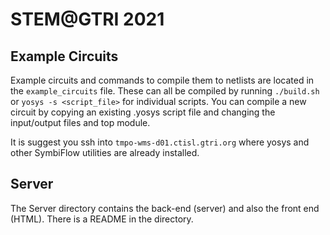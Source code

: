 # STEM@GTRI 2021

## Example Circuits

Example circuits and commands to compile them to netlists are located in the
`example_circuits` file. These can all be compiled by running `./build.sh`
or `yosys -s <script_file>` for individual scripts. You can compile a new
circuit by copying an existing .yosys script file and changing the
input/output files and top module.

It is suggest you ssh into `tmpo-wms-d01.ctisl.gtri.org` where yosys and
other SymbiFlow utilities are already installed.

## Server

The Server directory contains the back-end (server) and also the front end (HTML). There is a README in the directory.